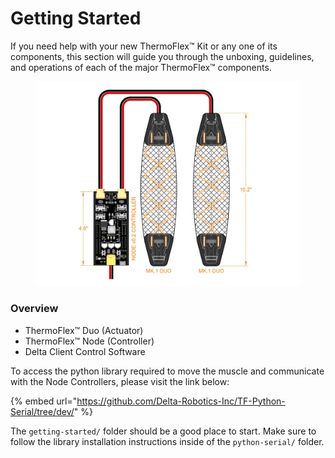 # Getting Started

If you need help with your new ThermoFlex™ Kit or any one of its components, this section will guide you through the unboxing, guidelines, and operations of each of the major ThermoFlex™ components.

<figure><img src="../.gitbook/assets/ThermoFlex Duo Mk.1 Kit Contents-Layout1.jpg" alt=""><figcaption></figcaption></figure>

### Overview

* ThermoFlex™ Duo (Actuator)
* ThermoFlex™ Node (Controller)
* Delta Client Control Software

To access the python library required to move the muscle and communicate with the Node Controllers, please visit the link below:

{% embed url="https://github.com/Delta-Robotics-Inc/TF-Python-Serial/tree/dev/" %}

The `getting-started/` folder should be a good place to start.  Make sure to follow the library installation instructions inside of the `python-serial/` folder.
